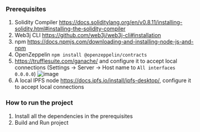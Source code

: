 ### Prerequisites
1. Solidity Compiler https://docs.soliditylang.org/en/v0.8.11/installing-solidity.html#installing-the-solidity-compiler
2. Web3j CLI https://github.com/web3j/web3j-cli#installation
3. npm https://docs.npmjs.com/downloading-and-installing-node-js-and-npm
4. OpenZeppelin `npm install @openzeppelin/contracts`
5. https://trufflesuite.com/ganache/ and configure it to accept local connections (Settings -> Server -> Host name to `All interfaces 0.0.0.0`) ![image](https://user-images.githubusercontent.com/33829681/148668096-1f578f13-0f8b-43b7-9bb4-31cc05e5538f.png)
6.  A local IPFS node https://docs.ipfs.io/install/ipfs-desktop/, configure it to accept local connections

### How to run the project
1. Install all the dependencies in the prerequisites
2. Build and Run project



